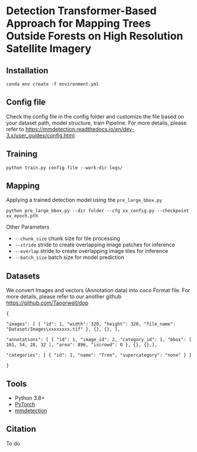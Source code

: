 # Detection Transformer-Based Approach for Mapping Trees Outside Forests on High Resolution Satellite Imagery


## Installation

```
conda env create -f environment.yml

```

## Config file
Check the config file in the config folder and customize the file based on your dataset path, model structure, train Pipeline.
For more details, please refer to https://mmdetection.readthedocs.io/en/dev-3.x/user_guides/config.html.


## Training

```
python train.py config file --work-dir logs/

```

## Mapping 
Applying a trained detection model using the `pre_large_bbox.py`

```
python pre_large_bbox.py --dir folder --cfg xx_config.py --checkpoint xx_epoch.pth 

```
Other Parameters
- `--chunk_size` chunk size for tile processing
- `--stride` stride to create overlapping image patches for inference
- `--overlap` stride to create overlapping image tiles for inference
- `--batch_size` batch size for model prediction

## Datasets
We convert Images and vectors (Annotation data) into coco Format file. For more details, please refer to our another github https://github.com/Taoorwell/dop

```
{

"images": [ { "id": 1, "width": 320, "height": 320, "file_name": "Dataset/Images\xxxxxxxx.tif" }, {}, {}, ],

"annotations": [ { "id": 1, "image_id": 2, "category_id": 1, "bbox": [ 161, 54, 28, 32 ], "area": 896, "iscrowd": 0 }, {}, {},],

"categories": [ { "id": 1, "name": "Tree", "supercategory": "none" } ]

}

```

## Tools
* Python 3.8+
* [PyTorch](https://pytorch.org/)
* [mmdetection](https://github.com/open-mmlab/mmdetection)


## Citation
To do
